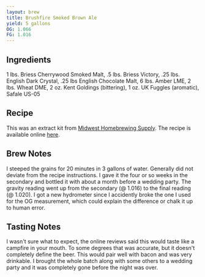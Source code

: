 ```yaml
---
layout: brew
title: Brushfire Smoked Brown Ale
yield: 5 gallons
OG: 1.066
FG: 1.016
---
```


## Ingredients
1 lbs. Briess Cherrywood Smoked Malt, .5 lbs. Briess Victory, .25 lbs. English Dark Crystal, .25 lbs English Chocolate Malt, 6 lbs. Amber LME, 2 lbs. Wheat DME, 2 oz. Kent Goldings (bittering), 1 oz. UK Fuggles (aromatic), Safale US-05

## Recipe
This was an extract kit from [Midwest Homebrewing Supply](http://www.midwestsupplies.com/oatmeal-stout.html).  The recipe is available online [here](http://www.midwestsupplies.com/media/downloads/614/Brushfire-Smoked-Brown-Ale-Recipe.pdf).

## Brew Notes
I steeped the grains for 20 minutes in 3 gallons of water. Generally did not deviate from the recipe instructions.  I gave it the four or so weeks in the secondary and bottled it with about a month before a wedding party.  The gravity reading went up from the secondary (@ 1.016) to the final reading (@ 1.020).  I got a new hydrometer since I accidently broke the one I used for the OG measurement, which could explain the difference or chalk it up to human error.

## Tasting Notes
I wasn't sure what to expect, the online reviews said this would taste like a campfire in your mouth.  To some degrees that was accurate, but it doesn't completely define the beer.  This would pair well with bacon and was very drinkable.  I brought the whole batch along with some others to a wedding party and it was completely gone before the night was over.
